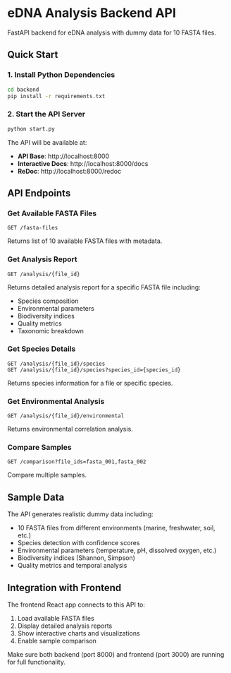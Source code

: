 # eDNA Analysis Backend API

FastAPI backend for eDNA analysis with dummy data for 10 FASTA files.

## Quick Start

### 1. Install Python Dependencies

```bash
cd backend
pip install -r requirements.txt
```

### 2. Start the API Server

```bash
python start.py
```

The API will be available at:
- **API Base**: http://localhost:8000
- **Interactive Docs**: http://localhost:8000/docs
- **ReDoc**: http://localhost:8000/redoc

## API Endpoints

### Get Available FASTA Files
```
GET /fasta-files
```
Returns list of 10 available FASTA files with metadata.

### Get Analysis Report
```
GET /analysis/{file_id}
```
Returns detailed analysis report for a specific FASTA file including:
- Species composition
- Environmental parameters  
- Biodiversity indices
- Quality metrics
- Taxonomic breakdown

### Get Species Details
```
GET /analysis/{file_id}/species
GET /analysis/{file_id}/species?species_id={species_id}
```
Returns species information for a file or specific species.

### Get Environmental Analysis
```
GET /analysis/{file_id}/environmental
```
Returns environmental correlation analysis.

### Compare Samples
```
GET /comparison?file_ids=fasta_001,fasta_002
```
Compare multiple samples.

## Sample Data

The API generates realistic dummy data including:
- 10 FASTA files from different environments (marine, freshwater, soil, etc.)
- Species detection with confidence scores
- Environmental parameters (temperature, pH, dissolved oxygen, etc.)
- Biodiversity indices (Shannon, Simpson)
- Quality metrics and temporal analysis

## Integration with Frontend

The frontend React app connects to this API to:
1. Load available FASTA files
2. Display detailed analysis reports
3. Show interactive charts and visualizations
4. Enable sample comparison

Make sure both backend (port 8000) and frontend (port 3000) are running for full functionality.